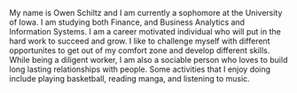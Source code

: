 My name is Owen Schiltz and I am currently a sophomore at the University of Iowa. 
I am studying both Finance, and Business Analytics and Information Systems.
I am a career motivated individual who will put in the hard work to succeed and grow.
I like to challenge myself with different opportunites to get out of my comfort zone and develop different skills.
While being a diligent worker, I am also a sociable person who loves to build long lasting relationships with people.
Some activities that I enjoy doing include playing basketball, reading manga, and listening to music.
